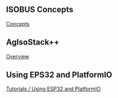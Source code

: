 ## ISOBUS Concepts

[Concepts](https://agisostack-plus-plus.readthedocs.io/en/latest/Concepts.html)

## AgIsoStack++

[Overview](https://agisostack-plus-plus.readthedocs.io/en/latest/index.html)

## Using EPS32 and PlatformIO

[Tutorials / Using ESP32 and PlatformIO](https://agisostack-plus-plus.readthedocs.io/en/latest/Tutorials/ESP32%20PlatformIO.html)


